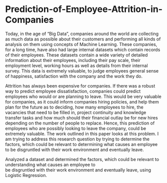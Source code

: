 # Prediction-of-Employee-Attrition-in-Companies

Today, in the age of “Big Data”, companies around the world are collecting as much data as possible about their customers and performing all kinds of analysis on them using concepts of Machine Learning. 
These companies, for a long time, have also had large internal datasets which contain records of their employees. 
These datasets contain a wide variety of detailed information about their employees, including their pay scale, their employment level, working hours as well as details from their internal survey. 
This data is extremely valuable, to judge employees general sense of happiness, satisfaction with the company and the work they do.

Attrition has always been expensive for companies. If there was a robust way to predict employee dissatisfaction, companies could predict employees who would or are planning to leave. 
This would be very valuable for companies, as it could inform companies hiring policies, and help them plan for the future as to deciding, how many employees to hire, the vacancies that need to be filled in, project continuity and knowledge transfer tasks and how much should their financial outlay be for new hires depending on the number of people to replace. 
Hence, this prediction of employees who are possibly looking to leave the company, could be extremely valuable.
The work outlined in this paper looks at this problem. I am trying to address this research question by trying to determine the factors, which could be relevant to determining what causes an employee to be disgruntled with their work environment and eventually leave.

Analyzed a dataset and determined the factors, which could be relevant to understanding what causes an employee to                             
be disgruntled with their work environment and eventually leave, using Logistic Regression.
